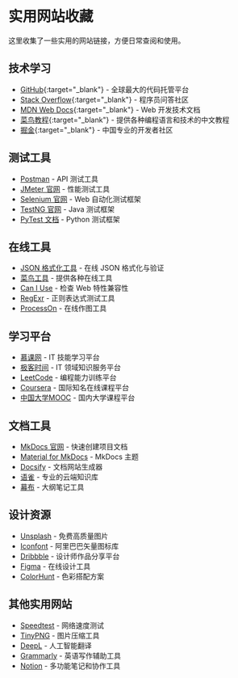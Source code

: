 # 实用网站收藏

这里收集了一些实用的网站链接，方便日常查阅和使用。

## 技术学习

- [GitHub](https://github.com/){:target="_blank"} - 全球最大的代码托管平台
- [Stack Overflow](https://stackoverflow.com/){:target="_blank"} - 程序员问答社区
- [MDN Web Docs](https://developer.mozilla.org/){:target="_blank"} - Web 开发技术文档
- [菜鸟教程](https://www.runoob.com/){:target="_blank"} - 提供各种编程语言和技术的中文教程
- [掘金](https://juejin.cn/){:target="_blank"} - 中国专业的开发者社区

## 测试工具

- <a href="https://www.postman.com/" target="_blank">Postman</a> - API 测试工具
- <a href="https://jmeter.apache.org/" target="_blank">JMeter 官网</a> - 性能测试工具
- <a href="https://www.selenium.dev/" target="_blank">Selenium 官网</a> - Web 自动化测试框架
- <a href="https://testng.org/" target="_blank">TestNG 官网</a> - Java 测试框架
- <a href="https://docs.pytest.org/" target="_blank">PyTest 文档</a> - Python 测试框架

## 在线工具

- <a href="https://www.json.cn/" target="_blank">JSON 格式化工具</a> - 在线 JSON 格式化与验证
- <a href="https://c.runoob.com/" target="_blank">菜鸟工具</a> - 提供各种在线工具
- <a href="https://caniuse.com/" target="_blank">Can I Use</a> - 检查 Web 特性兼容性
- <a href="https://regexr.com/" target="_blank">RegExr</a> - 正则表达式测试工具
- <a href="https://www.processon.com/" target="_blank">ProcessOn</a> - 在线作图工具

## 学习平台

- <a href="https://www.imooc.com/" target="_blank">慕课网</a> - IT 技能学习平台
- <a href="https://time.geekbang.org/" target="_blank">极客时间</a> - IT 领域知识服务平台
- <a href="https://leetcode.cn/" target="_blank">LeetCode</a> - 编程能力训练平台
- <a href="https://www.coursera.org/" target="_blank">Coursera</a> - 国际知名在线课程平台
- <a href="https://www.icourse163.org/" target="_blank">中国大学MOOC</a> - 国内大学课程平台

## 文档工具

- <a href="https://www.mkdocs.org/" target="_blank">MkDocs 官网</a> - 快速创建项目文档
- <a href="https://squidfunk.github.io/mkdocs-material/" target="_blank">Material for MkDocs</a> - MkDocs 主题
- <a href="https://docsify.js.org/" target="_blank">Docsify</a> - 文档网站生成器
- <a href="https://www.yuque.com/" target="_blank">语雀</a> - 专业的云端知识库
- <a href="https://mubu.com/" target="_blank">幕布</a> - 大纲笔记工具

## 设计资源

- <a href="https://unsplash.com/" target="_blank">Unsplash</a> - 免费高质量图片
- <a href="https://www.iconfont.cn/" target="_blank">Iconfont</a> - 阿里巴巴矢量图标库
- <a href="https://dribbble.com/" target="_blank">Dribbble</a> - 设计师作品分享平台
- <a href="https://www.figma.com/" target="_blank">Figma</a> - 在线设计工具
- <a href="https://colorhunt.co/" target="_blank">ColorHunt</a> - 色彩搭配方案

## 其他实用网站

- <a href="https://www.speedtest.net/" target="_blank">Speedtest</a> - 网络速度测试
- <a href="https://tinypng.com/" target="_blank">TinyPNG</a> - 图片压缩工具
- <a href="https://www.deepl.com/" target="_blank">DeepL</a> - 人工智能翻译
- <a href="https://www.grammarly.com/" target="_blank">Grammarly</a> - 英语写作辅助工具
- <a href="https://www.notion.so/" target="_blank">Notion</a> - 多功能笔记和协作工具
